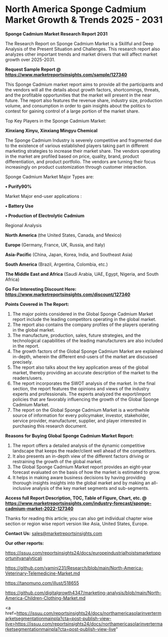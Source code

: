 # North America Sponge Cadmium Market Growth & Trends 2025 - 2031

<strong>Sponge Cadmium Market Research Report 2031</strong>

The Research Report on Sponge Cadmium Market is a Skillful and Deep Analysis of the Present Situation and Challenges. This research report also analyzes other important trends and market drivers that will affect market growth over 2025-2031.

<strong>Request Sample Report @ <a href=https://www.marketreportsinsights.com/sample/127340>https://www.marketreportsinsights.com/sample/127340</a></strong>

This Sponge Cadmium market report aims to provide all the participants and the vendors will all the details about growth factors, shortcomings, threats, and the profitable opportunities that the market will present in the near future. The report also features the revenue share, industry size, production volume, and consumption in order to gain insights about the politics to contest for gaining control of a large portion of the market share.

Top Key Players in the Sponge Cadmium Market:

<strong>Xinxiang Xinyu, Xinxiang Mingyu Chemical</strong>

The Sponge Cadmium Industry is severely competitive and fragmented due to the existence of various established players taking part in different marketing strategies to increase their market share. The vendors operating in the market are profiled based on price, quality, brand, product differentiation, and product portfolio. The vendors are turning their focus increasingly on product customization through customer interaction.

Sponge Cadmium Market Major Types are:

<strong>• Purify90%</strong>

Market Major end-user applications :

<strong>• Battery Use

• Production of Electrolytic Cadmium</strong>

Regional Analysis

</u><strong><b>North America</b></strong> (the United States, Canada, and Mexico)

<strong><b>Europe </b></strong>(Germany, France, UK, Russia, and Italy)

<strong><b>Asia-Pacific</b></strong> (China, Japan, Korea, India, and Southeast Asia)

<strong><b>South America</b></strong> (Brazil, Argentina, Colombia, etc.)

<strong><b>The Middle East and Africa</b></strong> (Saudi Arabia, UAE, Egypt, Nigeria, and South Africa)

<strong>Go For Interesting Discount Here: <a href=https://www.marketreportsinsights.com/discount/127340>https://www.marketreportsinsights.com/discount/127340</a></strong>

<strong>Points Covered in The Report:</strong>
<ol>
  <li>The major points considered in the Global Sponge Cadmium Market report include the leading competitors operating in the global market.</li>
  <li>The report also contains the company profiles of the players operating in the global market.</li>
  <li>The manufacture, production, sales, future strategies, and the technological capabilities of the leading manufacturers are also included in the report.</li>
  <li>The growth factors of the Global Sponge Cadmium Market are explained in-depth, wherein the different end-users of the market are discussed precisely.</li>
  <li>The report also talks about the key application areas of the global market, thereby providing an accurate description of the market to the readers/users.</li>
  <li>The report incorporates the SWOT analysis of the market. In the final section, the report features the opinions and views of the industry experts and professionals. The experts analyzed the export/import policies that are favorably influencing the growth of the Global Sponge Cadmium Market.</li>
  <li>The report on the Global Sponge Cadmium Market is a worthwhile source of information for every policymaker, investor, stakeholder, service provider, manufacturer, supplier, and player interested in purchasing this research document.</li>
</ol>
<strong>Reasons for Buying Global Sponge Cadmium Market Report:</strong>

<ol>
  <li>The report offers a detailed analysis of the dynamic competitive landscape that keeps the reader/client well ahead of the competitors.</li>
  <li>It also presents an in-depth view of the different factors driving or restraining the growth of the global market.</li>
  <li>The Global Sponge Cadmium Market report provides an eight-year forecast evaluated on the basis of how the market is estimated to grow.</li>
  <li>It helps in making aware business decisions by having providing thorough insights insights into the global market and by making an all-inclusive analysis of the key market segments and sub-segments.</li>
</ol>
<strong>Access full Report Description, TOC, Table of Figure, Chart, etc. @ <a href=https://www.marketreportsinsights.com/industry-forecast/sponge-cadmium-market-2022-127340>https://www.marketreportsinsights.com/industry-forecast/sponge-cadmium-market-2022-127340</a></strong>


Thanks for reading this article; you can also get individual chapter wise section or region wise report version like Asia, United States, Europe.

<strong>Contact Us:</strong>
sales@marketreportsinsights.com

<strong>Our other reports:</strong>

<a href=https://issuu.com/reportsinsights24/docs/europeindustrialhoistsmarketopportunityanalyticali>https://issuu.com/reportsinsights24/docs/europeindustrialhoistsmarketopportunityanalyticali</a>

<a href=https://github.com/yamini231/Research/blob/main/North-America-Veterinary-Telemedicine-Market.md>https://github.com/yamini231/Research/blob/main/North-America-Veterinary-Telemedicine-Market.md</a>

<a href=https://tanomuno.com/illust/518655>https://tanomuno.com/illust/518655</a>

<a href=https://github.com/digitalgrowth4347/marketing-analysis/blob/main/North-America-Children-Clothing-Market.md>https://github.com/digitalgrowth4347/marketing-analysis/blob/main/North-America-Children-Clothing-Market.md</a>

<a href=https://issuu.com/reportsinsights24/docs/northamericasolarinvertermarketsegmentationmainpla?cta=post-publish-view-live>https://issuu.com/reportsinsights24/docs/northamericasolarinvertermarketsegmentationmainpla?cta=post-publish-view-live</a>"
